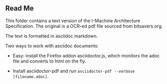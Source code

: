 ## Read Me ##

This folder contains a text version of the I-Machine Architecture Specification. The original is a OCR-ed pdf file sourced from bitsavers.org.

The text is formatted in asciidoc markdown.


Two ways to work with asciidoc documents:
- Easy: install the Firefox addon asciidoctor.js, which monitors the adoc file and converts to html on the fly.

- Install asciidoctor-pdf and run `asciidoctor-pdf --verbose [filename.adoc]`. 


